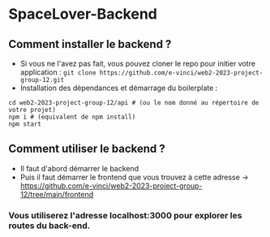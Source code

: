 # SpaceLover-Backend

## Comment installer le backend ?
- Si vous ne l'avez pas fait, vous pouvez cloner le repo pour initier votre application : `git clone https://github.com/e-vinci/web2-2023-project-group-12.git`
- Installation des dépendances et démarrage du boilerplate :
```shell
cd web2-2023-project-group-12/api # (ou le nom donné au répertoire de votre projet)
npm i # (equivalent de npm install)
npm start
```

## Comment utiliser le backend ?

- Il faut d'abord démarrer le backend
- Puis il faut démarrer le frontend que vous trouvez à cette adresse -> https://github.com/e-vinci/web2-2023-project-group-12/tree/main/frontend

### Vous utiliserez l'adresse localhost:3000 pour explorer les routes du back-end.